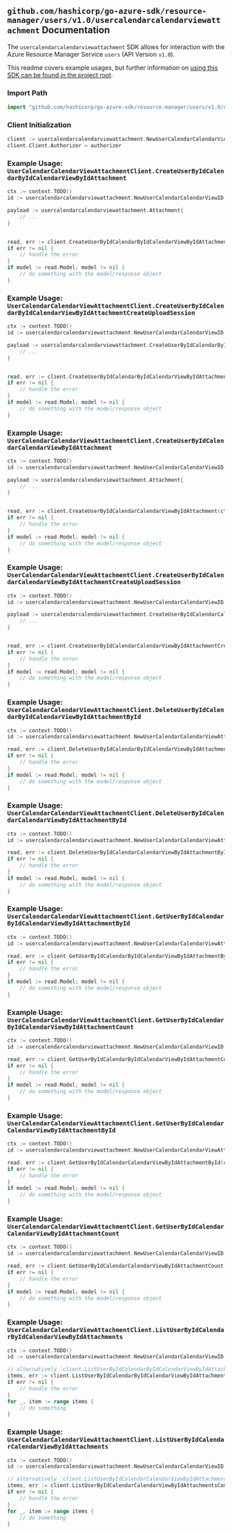 
## `github.com/hashicorp/go-azure-sdk/resource-manager/users/v1.0/usercalendarcalendarviewattachment` Documentation

The `usercalendarcalendarviewattachment` SDK allows for interaction with the Azure Resource Manager Service `users` (API Version `v1.0`).

This readme covers example usages, but further information on [using this SDK can be found in the project root](https://github.com/hashicorp/go-azure-sdk/tree/main/docs).

### Import Path

```go
import "github.com/hashicorp/go-azure-sdk/resource-manager/users/v1.0/usercalendarcalendarviewattachment"
```


### Client Initialization

```go
client := usercalendarcalendarviewattachment.NewUserCalendarCalendarViewAttachmentClientWithBaseURI("https://management.azure.com")
client.Client.Authorizer = authorizer
```


### Example Usage: `UserCalendarCalendarViewAttachmentClient.CreateUserByIdCalendarByIdCalendarViewByIdAttachment`

```go
ctx := context.TODO()
id := usercalendarcalendarviewattachment.NewUserCalendarCalendarViewID("userIdValue", "eventIdValue")

payload := usercalendarcalendarviewattachment.Attachment{
	// ...
}


read, err := client.CreateUserByIdCalendarByIdCalendarViewByIdAttachment(ctx, id, payload)
if err != nil {
	// handle the error
}
if model := read.Model; model != nil {
	// do something with the model/response object
}
```


### Example Usage: `UserCalendarCalendarViewAttachmentClient.CreateUserByIdCalendarByIdCalendarViewByIdAttachmentCreateUploadSession`

```go
ctx := context.TODO()
id := usercalendarcalendarviewattachment.NewUserCalendarCalendarViewID("userIdValue", "eventIdValue")

payload := usercalendarcalendarviewattachment.CreateUserByIdCalendarByIdCalendarViewByIdAttachmentCreateUploadSessionRequest{
	// ...
}


read, err := client.CreateUserByIdCalendarByIdCalendarViewByIdAttachmentCreateUploadSession(ctx, id, payload)
if err != nil {
	// handle the error
}
if model := read.Model; model != nil {
	// do something with the model/response object
}
```


### Example Usage: `UserCalendarCalendarViewAttachmentClient.CreateUserByIdCalendarCalendarViewByIdAttachment`

```go
ctx := context.TODO()
id := usercalendarcalendarviewattachment.NewUserCalendarCalendarViewID("userIdValue", "eventIdValue")

payload := usercalendarcalendarviewattachment.Attachment{
	// ...
}


read, err := client.CreateUserByIdCalendarCalendarViewByIdAttachment(ctx, id, payload)
if err != nil {
	// handle the error
}
if model := read.Model; model != nil {
	// do something with the model/response object
}
```


### Example Usage: `UserCalendarCalendarViewAttachmentClient.CreateUserByIdCalendarCalendarViewByIdAttachmentCreateUploadSession`

```go
ctx := context.TODO()
id := usercalendarcalendarviewattachment.NewUserCalendarCalendarViewID("userIdValue", "eventIdValue")

payload := usercalendarcalendarviewattachment.CreateUserByIdCalendarCalendarViewByIdAttachmentCreateUploadSessionRequest{
	// ...
}


read, err := client.CreateUserByIdCalendarCalendarViewByIdAttachmentCreateUploadSession(ctx, id, payload)
if err != nil {
	// handle the error
}
if model := read.Model; model != nil {
	// do something with the model/response object
}
```


### Example Usage: `UserCalendarCalendarViewAttachmentClient.DeleteUserByIdCalendarByIdCalendarViewByIdAttachmentById`

```go
ctx := context.TODO()
id := usercalendarcalendarviewattachment.NewUserCalendarCalendarViewAttachmentID("userIdValue", "eventIdValue", "attachmentIdValue")

read, err := client.DeleteUserByIdCalendarByIdCalendarViewByIdAttachmentById(ctx, id)
if err != nil {
	// handle the error
}
if model := read.Model; model != nil {
	// do something with the model/response object
}
```


### Example Usage: `UserCalendarCalendarViewAttachmentClient.DeleteUserByIdCalendarCalendarViewByIdAttachmentById`

```go
ctx := context.TODO()
id := usercalendarcalendarviewattachment.NewUserCalendarCalendarViewAttachmentID("userIdValue", "eventIdValue", "attachmentIdValue")

read, err := client.DeleteUserByIdCalendarCalendarViewByIdAttachmentById(ctx, id)
if err != nil {
	// handle the error
}
if model := read.Model; model != nil {
	// do something with the model/response object
}
```


### Example Usage: `UserCalendarCalendarViewAttachmentClient.GetUserByIdCalendarByIdCalendarViewByIdAttachmentById`

```go
ctx := context.TODO()
id := usercalendarcalendarviewattachment.NewUserCalendarCalendarViewAttachmentID("userIdValue", "eventIdValue", "attachmentIdValue")

read, err := client.GetUserByIdCalendarByIdCalendarViewByIdAttachmentById(ctx, id)
if err != nil {
	// handle the error
}
if model := read.Model; model != nil {
	// do something with the model/response object
}
```


### Example Usage: `UserCalendarCalendarViewAttachmentClient.GetUserByIdCalendarByIdCalendarViewByIdAttachmentCount`

```go
ctx := context.TODO()
id := usercalendarcalendarviewattachment.NewUserCalendarCalendarViewID("userIdValue", "eventIdValue")

read, err := client.GetUserByIdCalendarByIdCalendarViewByIdAttachmentCount(ctx, id)
if err != nil {
	// handle the error
}
if model := read.Model; model != nil {
	// do something with the model/response object
}
```


### Example Usage: `UserCalendarCalendarViewAttachmentClient.GetUserByIdCalendarCalendarViewByIdAttachmentById`

```go
ctx := context.TODO()
id := usercalendarcalendarviewattachment.NewUserCalendarCalendarViewAttachmentID("userIdValue", "eventIdValue", "attachmentIdValue")

read, err := client.GetUserByIdCalendarCalendarViewByIdAttachmentById(ctx, id)
if err != nil {
	// handle the error
}
if model := read.Model; model != nil {
	// do something with the model/response object
}
```


### Example Usage: `UserCalendarCalendarViewAttachmentClient.GetUserByIdCalendarCalendarViewByIdAttachmentCount`

```go
ctx := context.TODO()
id := usercalendarcalendarviewattachment.NewUserCalendarCalendarViewID("userIdValue", "eventIdValue")

read, err := client.GetUserByIdCalendarCalendarViewByIdAttachmentCount(ctx, id)
if err != nil {
	// handle the error
}
if model := read.Model; model != nil {
	// do something with the model/response object
}
```


### Example Usage: `UserCalendarCalendarViewAttachmentClient.ListUserByIdCalendarByIdCalendarViewByIdAttachments`

```go
ctx := context.TODO()
id := usercalendarcalendarviewattachment.NewUserCalendarCalendarViewID("userIdValue", "eventIdValue")

// alternatively `client.ListUserByIdCalendarByIdCalendarViewByIdAttachments(ctx, id)` can be used to do batched pagination
items, err := client.ListUserByIdCalendarByIdCalendarViewByIdAttachmentsComplete(ctx, id)
if err != nil {
	// handle the error
}
for _, item := range items {
	// do something
}
```


### Example Usage: `UserCalendarCalendarViewAttachmentClient.ListUserByIdCalendarCalendarViewByIdAttachments`

```go
ctx := context.TODO()
id := usercalendarcalendarviewattachment.NewUserCalendarCalendarViewID("userIdValue", "eventIdValue")

// alternatively `client.ListUserByIdCalendarCalendarViewByIdAttachments(ctx, id)` can be used to do batched pagination
items, err := client.ListUserByIdCalendarCalendarViewByIdAttachmentsComplete(ctx, id)
if err != nil {
	// handle the error
}
for _, item := range items {
	// do something
}
```
